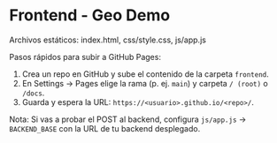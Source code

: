 # Frontend - Geo Demo

Archivos estáticos: index.html, css/style.css, js/app.js

Pasos rápidos para subir a GitHub Pages:
1. Crea un repo en GitHub y sube el contenido de la carpeta `frontend`.
2. En Settings -> Pages elige la rama (p. ej. `main`) y carpeta `/ (root)` o `/docs`.
3. Guarda y espera la URL: `https://<usuario>.github.io/<repo>/`.

Nota: Si vas a probar el POST al backend, configura `js/app.js` -> `BACKEND_BASE` con la URL de tu backend desplegado.
